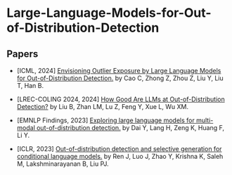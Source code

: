 # Large-Language-Models-for-Out-of-Distribution-Detection

## Papers

  
* [ICML, 2024] [Envisioning Outlier Exposure by Large Language Models for Out-of-Distribution Detection.](https://arxiv.org/pdf/2406.00806) by Cao C, Zhong Z, Zhou Z, Liu Y, Liu T, Han B.
  
* [LREC-COLING 2024, 2024] [How Good Are LLMs at Out-of-Distribution Detection?](https://arxiv.org/abs/2308.10261) by Liu B, Zhan LM, Lu Z, Feng Y, Xue L, Wu XM.
  
* [EMNLP Findings, 2023] [Exploring large language models for multi-modal out-of-distribution detection.](https://arxiv.org/abs/2310.08027) by Dai Y, Lang H, Zeng K, Huang F, Li Y.

* [ICLR, 2023] [Out-of-distribution detection and selective generation for conditional language models.](https://arxiv.org/pdf/2209.15558) by Ren J, Luo J, Zhao Y, Krishna K, Saleh M, Lakshminarayanan B, Liu PJ.
